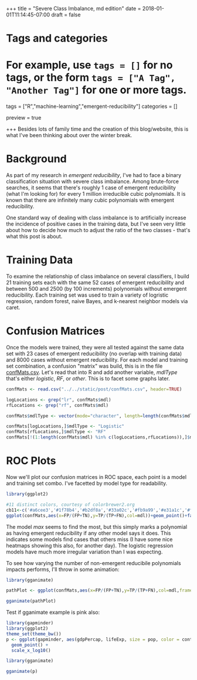 +++
title = "Severe Class Imbalance, md edition"
date = 2018-01-01T11:14:45-07:00
draft = false

# Tags and categories
# For example, use `tags = []` for no tags, or the form `tags = ["A Tag", "Another Tag"]` for one or more tags.
tags = ["R","machine-learning","emergent-reducibility"]
categories = []

preview = true

+++
Besides lots of family time and the creation of this blog/website, this is what I've been thinking about over the winter break.

# Background
As part of my research in *emergent reducibility*, I've had to face a binary classification situation with severe class imbalance. Among brute-force searches, it seems that there's roughly 1 case of emergent reducibility (what I'm looking for) for every 1 million irreducible cubic polynomials. It is known that there are infinitely many cubic polynomials with emergent reducibility. 

One standard way of dealing with class imbalance is to artificially increase the incidence of positive cases in the training data, but I've seen very little about how to decide how much to adjust the ratio of the two classes - that's what this post is about.

# Training Data
To examine the relationship of class imbalance on several classifiers, I build 21 training sets each with the same 52 cases
of emergent reducibility and between 500 and 2500 (by 100 increments) polynomials without emergent reducibility. Each training set was used to train a variety of logristic regression, random forest, naive Bayes, and k-nearest neighbor models via caret.

# Confusion Matrices
Once the models were trained, they were all tested against the same data set with 23 cases of emergent reducibility (no overlap with training data) and 8000 cases without emergent reducibility. For each model and training set combination, a confusion "matrix" was build, this is in the file <a href="../../static.post/confMats.csv">confMats.csv</a>. Let's read that into R and add another variable, *mdlType* that's either *logistic*, *RF*, or *other*. This is to facet some graphs later.

```r
confMats <- read.csv("../../static/post/confMats.csv", header=TRUE)

logLocations <- grep("lr", confMats$mdl)
rfLocations <- grep("rf", confMats$mdl)

confMats$mdlType <- vector(mode="character", length=length(confMats$mdl))

confMats[logLocations,]$mdlType <- "Logistic"
confMats[rfLocations,]$mdlType <- "RF"
confMats[!(1:length(confMats$mdl) %in% c(logLocations,rfLocations)),]$mdlType<-"Other"
```

# ROC Plots

Now we'll plot our confusion matrices in ROC space, each point is a model and training set combo. I've facetted by model type for readability.

```r 
library(ggplot2)

#11 distinct colors, courtesy of colorbrewer2.org
cb11<-c('#a6cee3','#1f78b4','#b2df8a','#33a02c','#fb9a99','#e31a1c','#fdbf6f','#ff7f00','#cab2d6','#6a3d9a','#ffff99')
ggplot(confMats,aes(x=FP/(FP+TN),y=TP/(TP+FN),col=mdl))+geom_point()+facet_wrap(~mdlType)+scale_color_manual(values=cb11)+ggtitle("ROC Plots of Models and Class Imbalance ")

```

The model *max* seems to find the most, but this simply marks a polynomial as having emergent reducibility if any other model says it does. This indicates some models find cases that others miss (I have some nice heatmaps showing this also, for another day). The logistic regression models have much more irregular variation than I was expecting. 

To see how varying the number of non-emergent reducibile polynomials impacts performs, I'll throw in some animation:

```r
library(gganimate)

pathPlot <- ggplot(confMats,aes(x=FP/(FP+TN),y=TP/(TP+FN),col=mdl,frame=ner))+geom_path(aes(cumulative=TRUE, group=mdl))+facet_wrap(~mdlType)+scale_color_manual(values=cb11)+ggtitle("Animated ROC Paths")

gganimate(pathPlot)
```

Test if gganimate example is pink also:
```r 
library(gapminder)
library(ggplot2)
theme_set(theme_bw())
p <- ggplot(gapminder, aes(gdpPercap, lifeExp, size = pop, color = continent, frame = year)) +
  geom_point() +
  scale_x_log10()

library(gganimate)

gganimate(p)
```